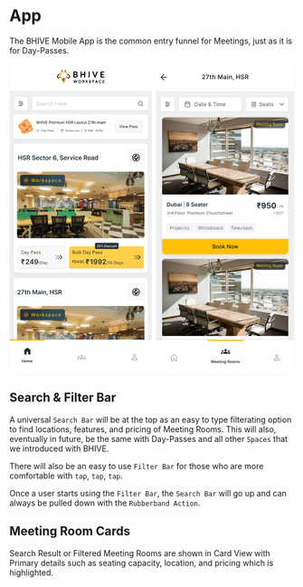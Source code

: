 # App

The BHIVE Mobile App is the common entry funnel for Meetings, just as it is for Day-Passes.

![Meetings](/assets/images/meetings/app/app-home.png)

## Search & Filter Bar

A universal `Search Bar` will be at the top as an easy to type filterating option to find locations, features, and pricing of Meeting Rooms. This will also, eventually in future, be the same with Day-Passes and all other `Spaces` that we introduced with BHIVE.

There will also be an easy to use `Filter Bar` for those who are more comfortable with `tap`, `tap`, `tap`.

Once a user starts using the `Filter Bar`, the `Search Bar` will go up and can always be pulled down with the `Rubberband Action`.

## Meeting Room Cards

Search Result or Filtered Meeting Rooms are shown in Card View with Primary details such as seating capacity, location, and pricing which is highlighted.